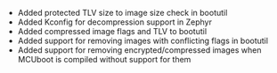 - Added protected TLV size to image size check in bootutil
- Added Kconfig for decompression support in Zephyr
- Added compressed image flags and TLV to bootutil
- Added support for removing images with conflicting flags in
  bootutil
- Added support for removing encrypted/compressed images when
  MCUboot is compiled without support for them

